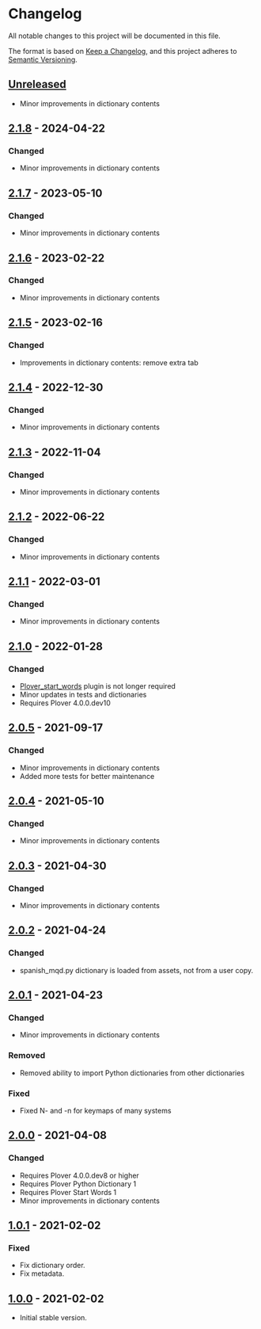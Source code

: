 # Changelog

All notable changes to this project will be documented in this file.

The format is based on [Keep a Changelog](https://keepachangelog.com/en/1.0.0/),
and this project adheres to [Semantic Versioning](https://semver.org/spec/v2.0.0.html).

## [Unreleased](https://github.com/nvdaes/plover_spanish_mqd)
- Minor improvements in dictionary contents

## [2.1.8](https://github.com/nvdaes/plover_spanish_mqd/releases/tag/v2.1.8) - 2024-04-22

### Changed
- Minor improvements in dictionary contents

## [2.1.7](https://github.com/nvdaes/plover_spanish_mqd/releases/tag/v2.1.7) - 2023-05-10

### Changed
- Minor improvements in dictionary contents

## [2.1.6](https://github.com/nvdaes/plover_spanish_mqd/releases/tag/v2.1.6) - 2023-02-22

### Changed
- Minor improvements in dictionary contents

## [2.1.5](https://github.com/nvdaes/plover_spanish_mqd/releases/tag/v2.1.5) - 2023-02-16

### Changed
- Improvements in dictionary contents: remove extra tab

## [2.1.4](https://github.com/nvdaes/plover_spanish_mqd/releases/tag/v2.1.4) - 2022-12-30

### Changed
- Minor improvements in dictionary contents

## [2.1.3](https://github.com/nvdaes/plover_spanish_mqd/releases/tag/v2.1.3) - 2022-11-04

### Changed
- Minor improvements in dictionary contents

## [2.1.2](https://github.com/nvdaes/plover_spanish_mqd/releases/tag/v2.1.2) - 2022-06-22

### Changed
- Minor improvements in dictionary contents

## [2.1.1](https://github.com/nvdaes/plover_spanish_mqd/releases/tag/v2.1.1) - 2022-03-01

### Changed
- Minor improvements in dictionary contents

## [2.1.0](https://github.com/nvdaes/plover_spanish_mqd/releases/tag/v2.1.0) - 2022-01-28

### Changed
- [Plover_start_words](https://github.com/nvdaes/plover_start_words) plugin is not longer required
- Minor updates in tests and dictionaries
- Requires Plover 4.0.0.dev10

## [2.0.5](https://github.com/nvdaes/plover_spanish_mqd/releases/tag/v2.0.5) - 2021-09-17

### Changed
- Minor improvements in dictionary contents
- Added more tests for better maintenance

## [2.0.4](https://github.com/nvdaes/plover_spanish_mqd/releases/tag/v2.0.4) - 2021-05-10

### Changed
- Minor improvements in dictionary contents

## [2.0.3](https://github.com/nvdaes/plover_spanish_mqd/releases/tag/v2.0.3) - 2021-04-30

### Changed
- Minor improvements in dictionary contents

## [2.0.2](https://github.com/nvdaes/plover_spanish_mqd/releases/tag/v2.0.2) - 2021-04-24

### Changed
- spanish_mqd.py dictionary is loaded from assets, not from a user copy.

## [2.0.1](https://github.com/nvdaes/plover_spanish_mqd/releases/tag/v2.0.1) - 2021-04-23

### Changed
- Minor improvements in dictionary contents

### Removed
- Removed ability to import Python dictionaries from other dictionaries

### Fixed
- Fixed N- and -n for keymaps of many systems

## [2.0.0](https://github.com/nvdaes/plover_spanish_mqd/releases/tag/v2.0.0) - 2021-04-08

### Changed
- Requires Plover 4.0.0.dev8 or higher
- Requires Plover Python Dictionary 1
- Requires Plover Start Words 1
- Minor improvements in dictionary contents

## [1.0.1](https://github.com/nvdaes/plover_spanish_mqd/releases/tag/v1.0.1) - 2021-02-02

### Fixed
- Fix dictionary order.
- Fix metadata.

## [1.0.0](https://github.com/nvdaes/plover_spanish_mqd/releases/tag/v1.0.0) - 2021-02-02
- Initial stable version.
